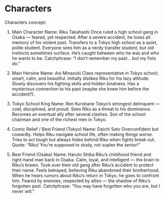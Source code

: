 # Characters

Characters concept:
1. Main Character
Name: Riku Takahashi
Once ruled a high school gang in Osaka — feared, yet respected.
After a severe accident, he loses all memory of his violent past.
Transfers to a Tokyo high school as a quiet, polite student.
Everyone sees him as a nerdy transfer student, but old instincts sometimes surface.
He’s caught between who he was and who he wants to be.
Catchphrase: “I don’t remember my past… but my fists do.”

2. Main Heroine
Name: Aoi Minazuki
Class representative in Tokyo school; smart, calm, and beautiful.
Initially dislikes Riku for his lazy attitude.
Slowly discovers his fighting skills and hidden kindness.
Has a mysterious connection to his past (maybe she knew him before the accident?).

3. Tokyo School King
Name: Ren Kurobane
Tokyo’s strongest delinquent — cold, disciplined, and proud.
Sees Riku as a threat to his dominance.
Becomes an eventual ally after several clashes.
Son of the school chairman and one of the richest men in Tokyo.

4. Comic Relief / Best Friend (Tokyo)
Name: Daichi Sato
Overconfident but cowardly.
Helps Riku navigate school life, often making things worse.
Tries to act tough but always hides behind Riku when fights break out.
Quote: “Riku! You’re supposed to study, not suplex the senior!”

5. Best Friend (Osaka)
Name: Haruto Shiba
Riku’s childhood friend and right-hand man back in Osaka.
Calm, loyal, and intelligent — the brain to Riku’s brawn.
Took over their old gang after Riku’s accident to protect their name.
Feels betrayed, believing Riku abandoned their brotherhood.
When he hears rumors about Riku’s return in Tokyo, he goes to confront him.
Feared by enemies, respected by allies — the shadow of Riku’s forgotten past.
Catchphrase: “You may have forgotten who you are, but I never will.”
